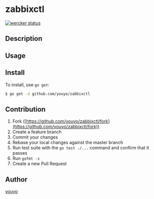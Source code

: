 # zabbixctl

[![wercker status](https://app.wercker.com/status/e775b2c37f940071044d7775fc843676/s/master "wercker status")](https://app.wercker.com/project/byKey/e775b2c37f940071044d7775fc843676)

## Description

## Usage

## Install

To install, use `go get`:

```bash
$ go get -d github.com/youyo/zabbixctl
```

## Contribution

1. Fork ([https://github.com/youyo/zabbixctl/fork](https://github.com/youyo/zabbixctl/fork))
1. Create a feature branch
1. Commit your changes
1. Rebase your local changes against the master branch
1. Run test suite with the `go test ./...` command and confirm that it passes
1. Run `gofmt -s`
1. Create a new Pull Request

## Author

[youyo](https://github.com/youyo)
